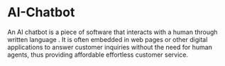 # AI-Chatbot
An AI chatbot is a piece of software that interacts with a human through written language . It is often embedded in web pages or other digital applications to answer customer inquiries without the need for human agents, thus providing affordable effortless customer service.
